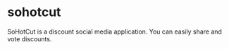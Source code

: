 # sohotcut
SoHotCut is a discount social media application. You can easily share and vote discounts.
